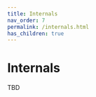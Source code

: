 ```yaml
---
title: Internals
nav_order: 7
permalink: /internals.html
has_children: true
---
```


# Internals

TBD
